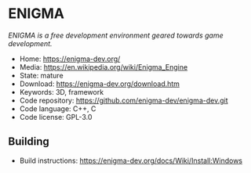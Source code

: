 # ENIGMA

_ENIGMA is a free development environment geared towards game development._

- Home: https://enigma-dev.org/
- Media: https://en.wikipedia.org/wiki/Enigma_Engine
- State: mature
- Download: https://enigma-dev.org/download.htm
- Keywords: 3D, framework
- Code repository: https://github.com/enigma-dev/enigma-dev.git
- Code language: C++, C
- Code license: GPL-3.0

## Building

- Build instructions: https://enigma-dev.org/docs/Wiki/Install:Windows

